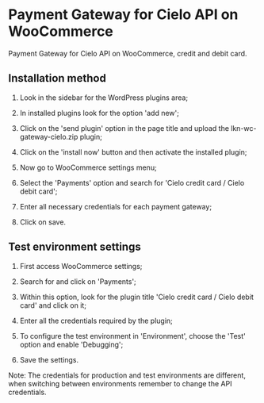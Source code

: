 # Payment Gateway for Cielo API on WooCommerce

Payment Gateway for Cielo API on WooCommerce, credit and debit card.

## Installation method

1) Look in the sidebar for the WordPress plugins area;

2) In installed plugins look for the option 'add new';

3) Click on the 'send plugin' option in the page title and upload the lkn-wc-gateway-cielo.zip plugin;

4) Click on the 'install now' button and then activate the installed plugin;

5) Now go to WooCommerce settings menu;

6) Select the 'Payments' option and search for 'Cielo credit card / Cielo debit card';

7) Enter all necessary credentials for each payment gateway;

8) Click on save.

## Test environment settings

1) First access WooCommerce settings;

2) Search for and click on 'Payments';

3) Within this option, look for the plugin title 'Cielo credit card / Cielo debit card' and click on it;

4) Enter all the credentials required by the plugin;

5) To configure the test environment in 'Environment', choose the 'Test' option and enable 'Debugging';

6) Save the settings.

Note: The credentials for production and test environments are different, when switching between environments remember to change the API credentials.
